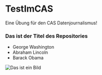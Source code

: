 # TestImCAS
Eine Übung für den CAS Datenjournalismus!

### Das ist der Titel des Repositories

- George Washington
- Abraham Lincoln
- Barack Obama

![Das ist ein Bild](https://https://product-image.juniqe-production.juniqe.com/media/catalog/product/seo-cache/x800/773/65/773-65-301P__CENTER/Big-and-Little-Natural-Kingdom-Leinwandbild.jpg)
